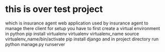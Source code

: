 # this is over test project 
which is insurance agent web application used by insurance agent to manage there client
for setup you have to first create a virtual environment in python 
 pip install virtualenv 
 virtualenv virtualenv_name
 source virtualenv_name/bin/activate
 pip install django 
and in project directory run python manage.py runserver
